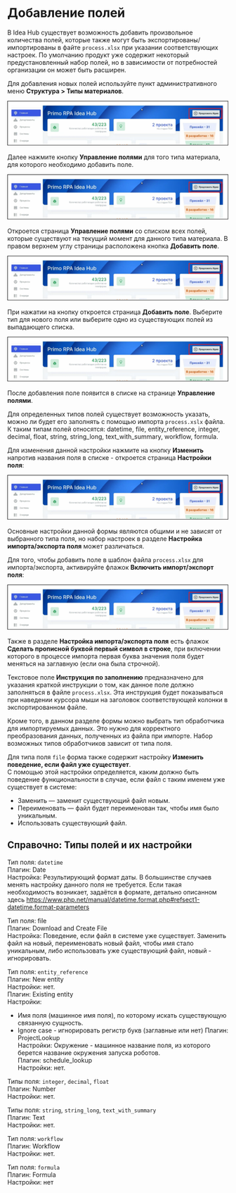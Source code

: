 # Добавление полей 

В Idea Hub существует возможность добавить произвольное количества полей, которые также могут быть экспортированы/импортированы в файте `process.xlsx` при указании соответствующих настроек. По умолчанию продукт уже содержит некоторый предустановленный набор полей, но в зависимости от потребностей организации он может быть расширен.

Для добавления новых полей используйте пункт административного меню **Структура > Типы материалов**.

![](<../../.gitbook/assets/IdeaHub_Processes_1_SuggestIdea.png>)

Далее нажмите кнопку **Управление полями** для того типа материала, для которого необходимо добавить поле.

![](<../../.gitbook/assets/IdeaHub_Processes_1_SuggestIdea.png>)

Откроется страница **Управление полями** со списком всех полей, которые существуют на текущий момент для данного типа материала. В правом верхнем углу страницы расположена кнопка **Добавить поле**.

![](<../../.gitbook/assets/IdeaHub_Processes_1_SuggestIdea.png>)

При нажатии на кнопку откроется страница **Добавить поле**. Выберите тип для нового поля или выберите одно из существующих полей из выпадающего списка.

![](<../../.gitbook/assets/IdeaHub_Processes_1_SuggestIdea.png>)

После добавления поле появится в списке на странице **Управление полями**.

Для определенных типов полей существует возможность указать, можно ли будет его заполнять с помощью импорта `process.xslx` файла.\
К таким типам полей относятся: datetime, file, entity_reference, integer, decimal, float, string, string_long, text_with_summary, workflow, formula.

Для изменения данной настройки нажмите на кнопку **Изменить** напротив названия поля в списке - откроется страница **Настройки поля**:

![](<../../.gitbook/assets/IdeaHub_Processes_1_SuggestIdea.png>)

Основные настройки данной формы являются общими и не зависят от выбранного типа поля, но набор настроек в разделе **Настройка импорта/экспорта поля** может различаться.

Для того, чтобы добавить поле в шаблон файла `process.xlsx` для импорта/экспорта, активируйте флажок **Включить импорт/экспорт поля**:

![](<../../.gitbook/assets/IdeaHub_Processes_1_SuggestIdea.png>)

Также в разделе **Настройка импорта/экспорта поля** есть флажок **Сделать прописной буквой первый символ в строке**, при включении которого в процессе импорта первая буква значения поля будет меняться на заглавную (если она была строчной).

Текстовое поле **Инструкция по заполнению** предназначено для указания краткой инструкции о том, как данное поле должно заполняться в файле `process.xlsx`. Эта инструкция будет показываться при наведении курсора мыши на заголовок соответствующей колонки в экспортированном файле. 

Кроме того, в данном разделе формы можно выбрать тип обработчика для импортируемых данных. Это нужно для корректного преобразования данных, полученных из файла при импорте. Набор возможных типов обработчиков зависит от типа поля.

Для типа поля `file` форма также содержит настройку **Изменить поведение, если файл уже существует**.\
С помощью этой настройки определяется, каким должно быть поведение функциональности в случае, если файл с таким именем уже существует в системе:
* Заменить — заменит существующий файл новым.
* Переименовать — файл будет переименован так, чтобы имя было уникальным.
* Использовать существующий файл.

## Справочно: Типы полей и их настройки

Тип поля: `datetime`\
Плагин: Date\
Настройка: Результирующий формат даты. В большинстве случаев  менять настройку данного поля  не требуется. Если такая необходимость возникает, задаётся в формате, детально описанном здесь https://www.php.net/manual/datetime.format.php#refsect1-datetime.format-parameters


Тип поля: file\
Плагин: Download and Create File\
Настройка: Поведение, если файл в системе уже существует. Заменить файл на новый, переименовать новый файл, чтобы имя стало уникальным, либо использовать уже существующий файл, новый - игнорировать.


Тип поля: `entity_reference`\
Плагин: New entity\
Настройки: нет.\
Плагин: Existing entity\
Настройки:
- Имя поля (машинное имя поля), по которому искать существующую связанную сущность.
- Ignore case - игнорировать регистр букв (заглавные или нет)
Плагин: ProjectLookup\
Настройки: Окружение - машинное название поля, из которого берется название окружения запуска роботов.\
Плагин: schedule_lookup\
Настройки: нет.


Типы поля: `integer`, `decimal`, `float`\
Плагин: Number\
Настройки: нет.


Типы поля: `string`, `string_long`, `text_with_summary`\
Плагин: Text\
Настройки: нет.


Тип поля: `workflow`\
Плагин: Workflow\
Настройки: нет.


Тип поля: `formula`\
Плагин: Formula\
Настройки: нет


